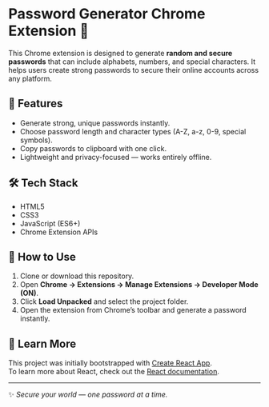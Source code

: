 # Password Generator Chrome Extension 🔐

This Chrome extension is designed to generate **random and secure passwords** that can include alphabets, numbers, and special characters. It helps users create strong passwords to secure their online accounts across any platform.

## 🚀 Features
- Generate strong, unique passwords instantly.
- Choose password length and character types (A-Z, a-z, 0-9, special symbols).
- Copy passwords to clipboard with one click.
- Lightweight and privacy-focused — works entirely offline.

## 🛠️ Tech Stack
- HTML5  
- CSS3  
- JavaScript (ES6+)  
- Chrome Extension APIs

## 🧭 How to Use
1. Clone or download this repository.  
2. Open **Chrome → Extensions → Manage Extensions → Developer Mode (ON)**.  
3. Click **Load Unpacked** and select the project folder.  
4. Open the extension from Chrome’s toolbar and generate a password instantly.

## 📖 Learn More
This project was initially bootstrapped with [Create React App](https://github.com/facebook/create-react-app).  
To learn more about React, check out the [React documentation](https://reactjs.org/).

---

✨ *Secure your world — one password at a time.*
